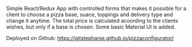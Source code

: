 Simple React/Redux App with controlled forms that makes it possible for a client to choose a pizza base, suace, toppings and delivery type and change it anytime. The total price is calculated acoording to the clients wishes, but only if a base is chosen. Some basic Material UI is added.

Deployed on Github: https://gitstephanie.github.io/pizzaconfigurator/

